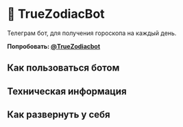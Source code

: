 # 🔮 TrueZodiacBot

Телеграм бот, для получения гороскопа на каждый день.

**Попробовать: [@TrueZodiacbot](https://t.me/truezodiacbot)**

## Как пользоваться ботом


## Техническая информация


## Как развернуть у себя

